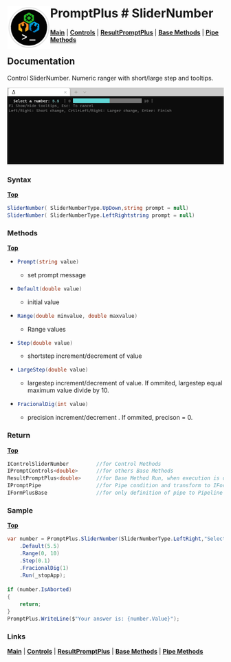 # <img align="left" width="100" height="100" src="./images/icon.png"> PromptPlus # SliderNumber
[**Main**](index.md#help) | 
[**Controls**](index.md#apis) |
[**ResultPromptPlus**](resultpromptplus) |
[**Base Methods**](basemethods) |
[**Pipe Methods**](pipemethods)

## Documentation
Control SliderNumber. Numeric ranger with short/large step and tooltips.

![](./images/SliderNumber.gif)


### Syntax
[**Top**](#promptplus--slidernumber)

```csharp
SliderNumber( SliderNumberType.UpDown,string prompt = null)
SliderNumber( SliderNumberType.LeftRightstring prompt = null)
```

### Methods
[**Top**](#promptplus--slidernumber)

- ```csharp
  Prompt(string value)
  ``` 
  - set prompt message 
- ```csharp
  Default(double value)
  ``` 
  - initial value
- ```csharp
  Range(double minvalue, double maxvalue)
  ``` 
  - Range values
- ```csharp
  Step(double value)
  ``` 
  - shortstep increment/decrement of value
- ```csharp
  LargeStep(double value)
  ``` 
  - largestep increment/decrement of value. If ommited, largestep equal maximum value divide by 10.
- ```csharp
  FracionalDig(int value)
  ``` 
  - precision increment/decrement . If ommited, precison = 0.

### Return
[**Top**](#promptplus--slidernumber)

```csharp
IControlSliderNumber         //for Control Methods
IPromptControls<double>      //for others Base Methods
ResultPromptPlus<double>     //for Base Method Run, when execution is direct 
IPromptPipe                  //for Pipe condition and transform to IFormPlusBase 
IFormPlusBase                //for only definition of pipe to Pipeline Control
```

### Sample
[**Top**](#promptplus--slidernumber)

```csharp
var number = PromptPlus.SliderNumber(SliderNumberType.LeftRight,"Select a number")
    .Default(5.5)
    .Range(0, 10)
    .Step(0.1)
    .FracionalDig(1)
    .Run(_stopApp);

if (number.IsAborted)
{
    return;
}
PromptPlus.WriteLine($"Your answer is: {number.Value}");
```

### Links
[**Main**](index.md#help) | 
[**Controls**](index.md#apis) |
[**ResultPromptPlus**](resultpromptplus) |
[**Base Methods**](basemethods) |
[**Pipe Methods**](pipemethods)
